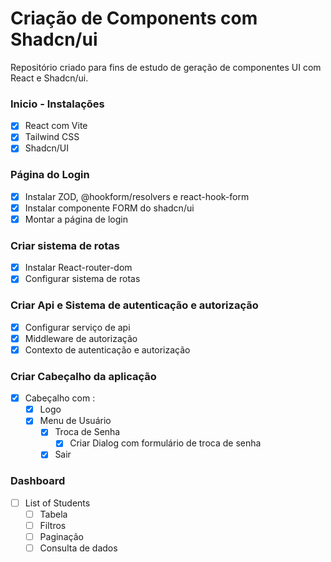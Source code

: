# Criação de Components com Shadcn/ui
Repositório criado para fins de estudo de geração de componentes UI com React e Shadcn/ui.

### Inicio - Instalações ###
 - [X] React com Vite
 - [X] Tailwind CSS
 - [X] Shadcn/UI

### Página do Login
 - [X] Instalar ZOD, @hookform/resolvers e react-hook-form
 - [X] Instalar componente FORM do shadcn/ui
 - [X] Montar a página de login

### Criar sistema de rotas
 - [X] Instalar React-router-dom
 - [X] Configurar sistema de rotas

### Criar Api e Sistema de autenticação e autorização
 - [X] Configurar serviço de api
 - [X] Middleware de autorização
 - [X] Contexto de autenticação e autorização

### Criar Cabeçalho da aplicação
 - [X] Cabeçalho com :
   - [X] Logo
   - [X] Menu de Usuário
     - [X] Troca de Senha 
       - [X] Criar Dialog com formulário de troca de senha
     - [X] Sair

### Dashboard
 - [ ] List of Students
   - [ ] Tabela
   - [ ] Filtros
   - [ ] Paginação
   - [ ] Consulta de dados
